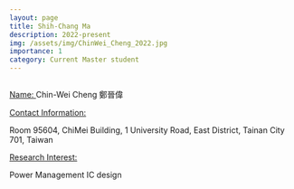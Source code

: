```yaml
---
layout: page
title: Shih-Chang Ma
description: 2022-present
img: /assets/img/ChinWei_Cheng_2022.jpg
importance: 1
category: Current Master student
---
```


<div class="row">
    <div class="col-sm-4 mt-3 mt-md-0">
        <img class="img-fluid rounded z-depth-1" src="{{ '/assets/img/ChinWei_Cheng_2022.jpg' | relative_url }}" alt="" title="example image"/>
    </div>
</div>

<a href="#"> Name: </a> 
Chin-Wei Cheng 鄭晉偉

<a href="#"> Contact Information: </a>

<p>Room 95604, ChiMei Building, 1 University Road, East District, Tainan City 701, Taiwan</p>

<a href="#"> Research Interest: </a>

Power Management IC design